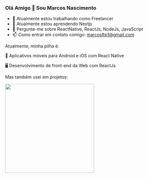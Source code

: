 ### Olá Amigo 👋 Sou Marcos Nascimento

- 🔭 Atualmente estou trabalhando como Freelancer
- 🌱 Atualmente estou aprendendo Nextjs
- 💬 Pergunte-me sobre ReactNative, ReactJs, NodeJs, JavaScript
- 📫 Como entrar em contato comigo: marcosftp1@gmail.com

Atualmente, minha pilha é:

📱 Aplicativos móveis para Android e iOS com React Native

🖥 Desenvolvimento de front-end da Web com ReactJs

Mas também usei em projetos:

<img src="https://user-images.githubusercontent.com/62677231/147481439-e8ab22e2-fee7-4986-8c3e-b12ccb4abe63.png" height="288px" width="288px"/>
